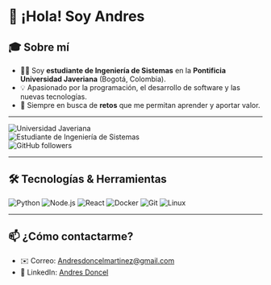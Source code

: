 # 👋 ¡Hola! Soy Andres

## 🎓 Sobre mí

- 🙋‍♂️ Soy **estudiante de Ingeniería de Sistemas** en la **Pontificia Universidad Javeriana** (Bogotá, Colombia).  
- 💡 Apasionado por la programación, el desarrollo de software y las nuevas tecnologías.  
- 🚀 Siempre en busca de **retos** que me permitan aprender y aportar valor.  

---

![Universidad Javeriana](https://img.shields.io/badge/Pontificia%20Universidad%20Javeriana-00539F?style=for-the-badge&logo=google-scholar&logoColor=white)  
![Estudiante de Ingeniería de Sistemas](https://img.shields.io/badge/Estudiante–Ingeniería%20de%20Sistemas-brightgreen?style=for-the-badge)  
![GitHub followers](https://img.shields.io/github/followers/Andres-devp?style=social)

---


## 🛠️ Tecnologías & Herramientas

<p>
  <img alt="Python" src="https://img.shields.io/badge/-Python-3776AB?style=for-the-badge&logo=python&logoColor=white" />
  <img alt="Node.js" src="https://img.shields.io/badge/-Node.js-339933?style=for-the-badge&logo=node.js&logoColor=white" />
  <img alt="React" src="https://img.shields.io/badge/-React-20232A?style=for-the-badge&logo=react&logoColor=61DAFB" />
  <img alt="Docker" src="https://img.shields.io/badge/-Docker-2496ED?style=for-the-badge&logo=docker&logoColor=white" />
  <img alt="Git" src="https://img.shields.io/badge/-Git-F05032?style=for-the-badge&logo=git&logoColor=white" />
  <img alt="Linux" src="https://img.shields.io/badge/-Linux-FCC624?style=for-the-badge&logo=linux&logoColor=black" />
</p>

---

## 📫 ¿Cómo contactarme?

- ✉️ Correo: [Andresdoncelmartinez@gmail.com](mailto:andresdoncelmartinez@gmail.com)  
- 💼 LinkedIn: [Andres Doncel]((https://www.linkedin.com/in/andres-doncel-5117a9367/))  
